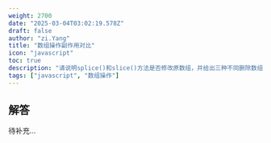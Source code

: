 ```yaml
---
weight: 2700
date: "2025-03-04T03:02:19.578Z"
draft: false
author: "zi.Yang"
title: "数组操作副作用对比"
icon: "javascript"
toc: true
description: "请说明splice()和slice()方法是否修改原数组，并给出三种不同删除数组最后一个元素的方法实现。"
tags: ["javascript", "数组操作"]
---
```


## 解答

待补充...
